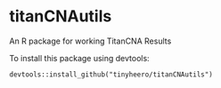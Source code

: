 # titanCNAutils

An R package for working TitanCNA Results

To install this package using devtools:

```{r}
devtools::install_github("tinyheero/titanCNAutils")
```
